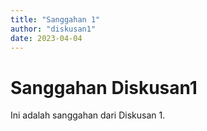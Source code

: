 ```yaml
---
title: "Sanggahan 1"
author: "diskusan1"
date: 2023-04-04
---
```


# Sanggahan Diskusan1

Ini adalah sanggahan dari Diskusan 1.